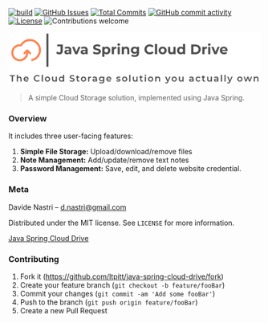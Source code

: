 [![build](https://github.com/ltpitt/java-spring-cloud-drive/workflows/build/badge.svg)](https://github.com/ltpitt/java-spring-cloud-drive/actions)
[![GitHub Issues](https://img.shields.io/github/issues-raw/ltpitt/java-spring-cloud-drive)](https://github.com/ltpitt/java-spring-cloud-drive/issues)
[![Total Commits](https://img.shields.io/github/last-commit/ltpitt/java-spring-cloud-drive)](https://github.com/ltpitt/java-spring-cloud-drive/commits)
[![GitHub commit activity](https://img.shields.io/github/commit-activity/4w/ltpitt/java-spring-cloud-drive?foo=bar)](https://github.com/ltpitt/java-spring-cloud-drive/commits)
[![License](https://img.shields.io/badge/license-MIT-blue.svg)](https://github.com/ltpitt/java-spring-cloud-drive/blob/master/LICENSE)
![Contributions welcome](https://img.shields.io/badge/contributions-welcome-orange.svg)



<!-- 
TODO:
  - Add Java version badge
  - Add Dependency check / status badge
  - Add GitHub Issues badge similar to: [![GitHub Issues](https://img.shields.io/github/issues/anfederico/Clairvoyant.svg)](https://github.com/anfederico/Clairvoyant/issues)
-->

<p align="left"><img src="https://github.com/ltpitt/java-spring-cloud-drive/blob/master/media/logo.png"></p>

> A simple Cloud Storage solution, implemented using Java Spring.   

### Overview

It includes three user-facing features:

1. **Simple File Storage:** Upload/download/remove files
2. **Note Management:** Add/update/remove text notes
3. **Password Management:** Save, edit, and delete website credential.  

### Meta

Davide Nastri – d.nastri@gmail.com

Distributed under the MIT license. See ``LICENSE`` for more information.

[Java Spring Cloud Drive](https://github.com/ltpitt/java-spring-cloud-drive)

### Contributing

1. Fork it (<https://github.com/ltpitt/java-spring-cloud-drive/fork>)
2. Create your feature branch (`git checkout -b feature/fooBar`)
3. Commit your changes (`git commit -am 'Add some fooBar'`)
4. Push to the branch (`git push origin feature/fooBar`)
5. Create a new Pull Request
